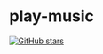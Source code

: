 # play-music

[![GitHub stars](https://img.shields.io/github/stars/Bharath_KumarReddy/play-music.svg?style=social)](https://github.com/Bharath_KumarReddy/play-music/stargazers)
